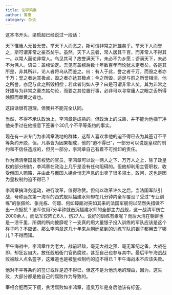 ```yaml
---
title: 论李鸿章
author: 寓庸
category: 杂谈
---
```

这本书开头，梁启超已经说过一段话：

天下惟庸人无咎无誉。举天下人而恶之，斯可谓非常之奸雄矣乎。举天下人而誉之，斯可谓非常之豪杰矣乎。虽然。天下人云者，常人居其千百，而非常人不得其一。以常人而论非常人。乌见其可？故誉满天下，未必不为乡愿；谤满天下，未必不为伟人。语曰：盖棺论定。吾见有盖棺后数十年数百年而论犹未定者矣。各是其所是，非其所非，论人者将乌从而鉴之。曰：有人于此，誉之者千万，而毁之者亦千万；誉之者达其极点，毁之者亦达其极点；今之所毁，适足与前之所誉相消，他之所誉，亦足与此之所毁相偿；若此者何如人乎？曰是可谓非常人矣。其为非常之奸雄与为非常之豪杰姑勿论，而要之其位置行事，必非可以寻常庸人之眼之舌所得烛照而雌黄之者也。

这段话很有道理，但我并不能完全认同。

当然，不得不承认政治上，李鸿章是成熟的。但政治上的成熟，并不能为他摘干净他亲手过在他授意下签署个30几个不平等条约的事实。

现在有一派专门为李鸿章洗地的群体，这帮人喜欢拿他的迫不得已去为其签订不平等条约开脱，但，凡事皆为因果相成，他的“迫不得已”，一部分可以说是皇权的制约和不信任造成的，但另一部分，李鸿章自己有着不可推卸的责任。

作为满清帝国最有权势的官员，李鸿章可以说一两人之下、万万人之上，除了政皇权的部分制约，李鸿章在政治上几乎是没有任何阻碍的。但他却利用主管职权，收受俄国人贿赂，并由此与俄国人媾合悄无声息的出卖了很多领土，敢问，这也是因为皇权制约迫不得已？

李鸿章搞洋务运动，进行改革，值得称赞。但何以改革许久之后，当法国军队引战，号称远东第一海军的西式舰队福建水师却在几分钟内全军覆没？受过“专业训练”的张佩纶、张兆栋、何璟、何如璋面对突如其来的法国军舰何以茫然失措做不出一点抵抗？法军仅用7分半钟就击沉福建水师的全部主力战舰，这一战清军伤亡2000余人，而法军仅阵亡6人，伤27人。说好的训练有素呢？而后大清在朝鲜也是一溃千里，所谓的所向披靡呢？一支真的用大量银子投入训练的军队应该是这个样子吗？不应该。那么李鸿章这几十年来从朝廷拿到的训练军队的银子都用去了哪儿？不得而知。

甲午海战中，李鸿章作为老大，战前轻敌，毫无大战之预、毫无军纪之备。大战在即，却狂妄自大，放任舰船衙门官员腐败，甚至自己也参与其中。最后甲午海战战败被敌人点名签字，这难道也是被皇权制约的迫不得已？甲午海战本不应该失败。

他对不平等条约的签订或许是迫不得已，但这不是为他洗地的理由，因为，这失败，大部分都是他自己的腐败作为导致的。

宰相合肥而天下瘦，贪污腐败如李鸿章，遗臭万年是身后他该有标签。